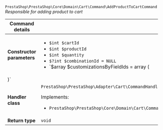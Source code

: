 `PrestaShop\PrestaShop\Core\Domain\Cart\Command\AddProductToCartCommand`
_Responsible for adding product to cart_

| Command details            |    |
| -------------------------- | -- |
| **Constructor parameters** | <ul> <li>`$int $cartId`</li>  <li>`$int $productId`</li>  <li>`$int $quantity`</li>  <li>`$?int $combinationId = NULL`</li>  <li>`$array $customizationsByFieldIds = array (
)`</li> </ul> |
| **Handler class**          | `PrestaShop\PrestaShop\Adapter\Cart\CommandHandler\AddProductToCartHandler`  <p> Implements: </p> <ul>  <li>`PrestaShop\PrestaShop\Core\Domain\Cart\CommandHandler\AddProductToCartHandlerInterface`</li>  |
| **Return type** |  `void`  |
